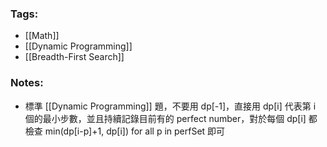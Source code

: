 ### Tags:
- [[Math]]
- [[Dynamic Programming]]
- [[Breadth-First Search]]
### Notes:
- 標準 [[Dynamic Programming]] 題，不要用 dp[-1]，直接用 dp[i] 代表第 i 個的最小步數，並且持續記錄目前有的 perfect number，對於每個 dp[i] 都檢查 min(dp[i-p]+1, dp[i]) for all p in perfSet 即可